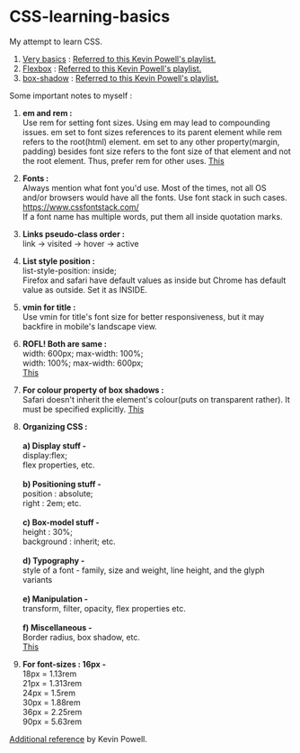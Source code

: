 # CSS-learning-basics
My attempt to learn CSS.
1. [Very basics](/CSS-very-basics) : [Referred to this Kevin Powell's playlist.](https://www.youtube.com/playlist?list=PL4-IK0AVhVjM0xE0K2uZRvsM7LkIhsPT-)
2. [Flexbox](/CSS-learning-flexbox) : [Referred to this Kevin Powell's playlist.](https://www.youtube.com/playlist?list=PL4-IK0AVhVjMSb9c06AjRlTpvxL3otpUd)
3. [box-shadow](/CSS-learning-box-shadows) : [Referred to this Kevin Powell's playlist.](https://www.youtube.com/playlist?list=PL4-IK0AVhVjPV_GpQj-jAiPP4MrQDoRcM)

Some important notes to myself :
1. <b>em and rem :</b><br>Use rem for setting font sizes. Using em may lead to compounding issues. em set to font sizes references to its parent element while rem refers to the root(html) element. em set to any other property(margin, padding) besides font size refers to the font size of that element and not the root element. Thus, prefer rem for other uses. [This](https://www.youtube.com/watch?v=pautqDqa54I)
2. <b>Fonts :</b><br>Always mention what font you'd use.
Most of the times, not all OS and/or browsers would have all the fonts. Use font stack in such cases. https://www.cssfontstack.com/
<br>If a font name has multiple words, put them all inside quotation marks.

3. <b>Links pseudo-class order :</b><br> link -> visited -> hover -> active
4. <b>List style position :</b><br>list-style-position: inside;<br>Firefox and safari have default values as inside but Chrome has default value as outside. Set it as INSIDE.
5. <b>vmin for title :</b><br>Use vmin for title's font size for better responsiveness, but it may backfire in mobile's landscape view.
6. <b>ROFL! Both are same :</b><br>width: 600px; max-width: 100%; <br> width: 100%; max-width: 600px; <br> [This](https://css-tricks.com/tale-width-max-width/)
7. <b>For colour property of box shadows :</b><br> Safari doesn't inherit the element's colour(puts on transparent rather). It must be specified explicitly. [This](https://www.youtube.com/watch?v=-JNRQ5HjNeI)
8. <b>Organizing CSS :</b><br><br><b>a) Display stuff - </b><br> display:flex;<br>flex properties, etc.<br><br><b>b) Positioning stuff - </b><br> position : absolute;<br> right : 2em; etc. <br><br><b>c) Box-model stuff - </b><br> height : 30%;<br> background : inherit; etc.<br><br><b>d) Typography - </b><br> style of a font - family, size and weight, line height, and the glyph variants<br><br><b>e) Manipulation - </b><br> transform, filter, opacity, flex properties etc.<br><br><b>f) Miscellaneous - </b><br> Border radius, box shadow, etc.<br>[This](https://www.youtube.com/watch?v=3Y03OSNw6zo)
9. <b>For font-sizes : 16px -</b><br>
18px = 1.13rem<br>
21px = 1.313rem<br>
24px = 1.5rem<br>
30px = 1.88rem<br>
36px = 2.25rem<br>
90px = 5.63rem<br>



[Additional reference](https://www.youtube.com/playlist?list=PL4-IK0AVhVjP27yZLwW-gkPggRps0CCnP) by Kevin Powell.

 <b></b><br>
